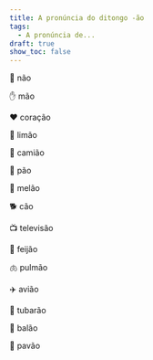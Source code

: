 ```yaml
---
title: A pronúncia do ditongo -ão
tags:
  - A pronúncia de...
draft: true
show_toc: false
---
```

<e-moji> 🙅 </e-moji> não

<e-moji> ✋ </e-moji> mão

<e-moji> ❤️ </e-moji> coração

<e-moji> 🍋 </e-moji> limão

<e-moji> 🚛 </e-moji> camião

<e-moji> 🍞 </e-moji>  pão

<e-moji> 🍈 </e-moji> melão

<e-moji> 🐕 </e-moji> cão

<e-moji> 📺 </e-moji> televisão

<e-moji> 🫘 </e-moji> feijão

<e-moji> 🫁 </e-moji> pulmão

<e-moji> ✈️ </e-moji> avião

<e-moji> 🦈 </e-moji> tubarão

<e-moji> 🎈 </e-moji> balão

<e-moji> 🦚 </e-moji> pavão
